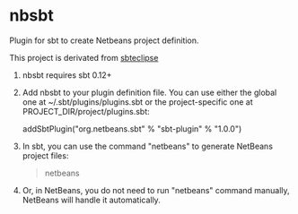 nbsbt
=====

Plugin for sbt to create Netbeans project definition.

This project is derivated from [sbteclipse](https://github.com/typesafehub/sbteclipse)

1. nbsbt requires sbt 0.12+

1. Add nbsbt to your plugin definition file. You can use either the global one at ~/.sbt/plugins/plugins.sbt or the project-specific one at PROJECT_DIR/project/plugins.sbt:

    addSbtPlugin("org.netbeans.sbt" % "sbt-plugin" % "1.0.0")

1. In sbt, you can use the command "netbeans" to generate NetBeans project files:

    > netbeans

4. Or, in NetBeans, you do not need to run "netbeans" command manually, NetBeans will handle it automatically.
